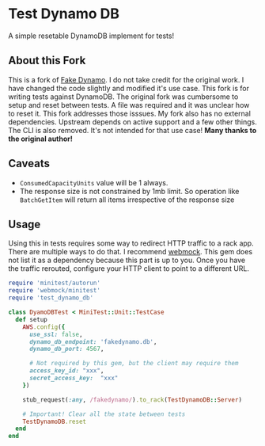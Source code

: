 # Test Dynamo DB

A simple resetable DynamoDB implement for tests!

## About this Fork

This is a fork of [Fake Dynamo](ihttps://github.com/ananthakumaran/fake_dynamo).
I do not take credit for the original work. I have changed the code
slightly and modified it's use case. This fork is for writing tests
against DynamoDB. The original fork was cumbersome to setup and reset
between tests. A file was required and it was unclear how to reset it.
This fork addresses those isssues. My fork also has no external
dependencies. Upstream depends on active support and a few other
things. The CLI is also removed. It's not intended for that use
case! **Many thanks to the original author!**

## Caveats

*  `ConsumedCapacityUnits` value will be 1 always.
*  The response size is not constrained by 1mb limit. So operation
   like `BatchGetItem` will return all items irrespective of the
   response size

## Usage

Using this in tests requires some way to redirect HTTP traffic to a
rack app. There are multiple ways to do that. I recommend
[webmock](https://github.com/bblimke/webmock). This gem does not list
it as a dependency because this part is up to you. Once you have the
traffic rerouted, configure your HTTP client to point to a different
URL.

````ruby
require 'minitest/autorun'
require 'webmock/minitest'
require 'test_dynamo_db'

class DyamoDBTest < MiniTest::Unit::TestCase
  def setup
    AWS.config({
      use_ssl: false,
      dynamo_db_endpoint: 'fakedynamo.db',
      dynamo_db_port: 4567,

      # Not required by this gem, but the client may require them
      access_key_id: "xxx",
      secret_access_key:  "xxx"
    })

    stub_request(:any, /fakedynamo/).to_rack(TestDynamoDB::Server)

    # Important! Clear all the state between tests
    TestDynamoDB.reset
  end
end
````
